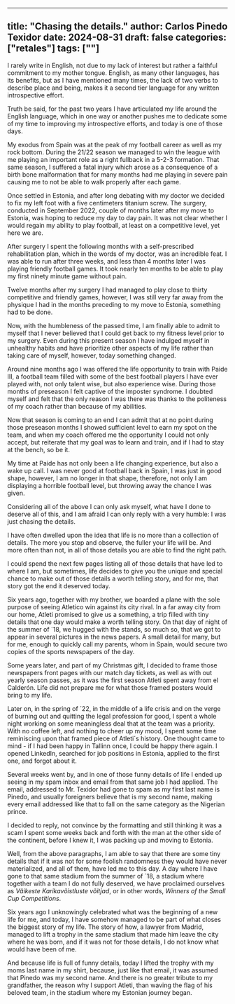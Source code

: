 
---
title: "Chasing the details."
author: Carlos Pinedo Texidor
date: 2024-08-31
draft: false
categories: ["retales"]
tags: [""]
---
I rarely write in English, not due to my lack of interest but rather a faithful commitment to my mother tongue. English, as many other languages, has its benefits, but as I have mentioned many times, the lack of two verbs to describe place and being, makes it a second tier language for any written introspective effort.

Truth be said, for the past two years I have articulated my life around the English language, which in one way or another pushes me to dedicate some of my time to improving my introspective efforts, and today is one of those days.

My exodus from Spain was at the peak of my football career as well as my rock bottom. During the 21/22 season we managed to win the league with me playing an important role as a right fullback in a 5-2-3 formation. That same season, I suffered a fatal injury which arose as a consequence of a birth bone malformation that for many months had me playing in severe pain causing me to not be able to walk properly after each game.

Once settled in Estonia, and after long debating with my doctor we decided to fix my left foot with a five centimeters titanium screw. The surgery, conducted in September 2022, couple of months later after my move to Estonia, was hoping to reduce my day to day pain. It was not clear whether I would regain my ability to play football, at least on a competitive level, yet here we are.

After surgery I spent the following months with a self-prescribed rehabilitation plan, which in the words of my doctor, was an incredible feat. I was able to run after three weeks, and less than 4 months later I was playing friendly football games. It took nearly ten months to be able to play my first ninety minute game without pain.

Twelve months after my surgery I had managed to play close to thirty competitive and friendly games, however, I was still very far away from the physique I had in the months preceding to my move to Estonia, something had to be done.

Now, with the humbleness of the passed time, I am finally able to admit to myself that I never believed that I could get back to my fitness level prior to my surgery. Even during this present season I have indulged myself in unhealthy habits and have prioritize other aspects of my life rather than taking care of myself, however, today something changed.

Around nine months ago I was offered the life opportunity to train with Paide III, a football team filled with some of the best football players I have ever played with, not only talent wise, but also experience wise. During those months of preseason I felt captive of the imposter syndrome. I doubted myself and felt that the only reason I was there was thanks to the politeness of my coach rather than because of my abilities.

Now that season is coming to an end I can admit that at no point during those preseason months I showed sufficient level to earn my spot on the team, and when my coach offered me the opportunity I could not only accept, but reiterate that my goal was to learn and train, and if I had to stay at the bench, so be it.

My time at Paide has not only been a life changing experience, but also a wake up call. I was never good at football back in Spain, I was just in good shape, however, I am no longer in that shape, therefore, not only I am displaying a horrible football level, but throwing away the chance I was given.

Considering all of the above I can only ask myself, what have I done to deserve all of this, and I am afraid I can only reply with a very humble: I was just chasing the details.

I have often dwelled upon the idea that life is no more than a collection of details. The more you stop and observe, the fuller your life will be. And more often than not, in all of those details you are able to find the right path.

I could spend the next few pages listing all of those details that have led to where I am, but sometimes, life decides to give you the unique and special chance to make out of those details a worth telling story, and for me, that story got the end it deserved today.

Six years ago, together with my brother, we boarded a plane with the sole purpose of seeing Atletico win against its city rival. In a far away city from our home, Atleti promised to give us a something, a trip filled with tiny details that one day would make a worth telling story. On that day of night of the summer of ´18, we hugged with the stands, so much so, that we got to appear in several pictures in the news papers. A small detail for many, but for me, enough to quickly call my parents, whom in Spain, would secure two copies of the sports newspapers of the day.

Some years later, and part of my Christmas gift, I decided to frame those newspapers front pages with our match day tickets, as well as with out yearly season passes, as it was the first season Atleti spent away from el Calderón. Life did not prepare me for what those framed posters would bring to my life.

Later on, in the spring of ´22, in the middle of a life crisis and on the verge of burning out and quitting the legal profession for good, I spent a whole night working on some meaningless deal that at the team was a priority. With no coffee left, and nothing to cheer up my mood, I spent some time reminiscing upon that framed piece of Atleti´s history. One thought came to mind - if I had been happy in Tallinn once, I could be happy there again. I opened LinkedIn, searched for job positions in Estonia, applied to the first one, and forgot about it.

Several weeks went by, and in one of those funny details of life I ended up seeing in my spam inbox and email from that same job I had applied. The email, addressed to Mr. Texidor had gone to spam as my first last name is Pinedo, and usually foreigners believe that is my second name, making every email addressed like that to fall on the same category as the Nigerian prince.

I decided to reply, not convince by the formatting and still thinking it was a scam I spent some weeks back and forth with the man at the other side of the continent, before I knew it, I was packing up and moving to Estonia.

Well, from the above paragraphs, I am able to say that there are some tiny details that if it was not for some foolish randomness they would have never materialized, and all of them, have led me to this day. A day where I have gone to that same stadium from the summer of ´18, a stadium where together with a team I do not fully deserved, we have proclaimed ourselves as _Väikeste Karikavõistluste võitjad_, or in other words, _Winners of the Small Cup Competitions_.

Six years ago I unknowingly celebrated what was the beginning of a new life for me, and today, I have somehow managed to be part of what closes the biggest story of my life. The story of how, a lawyer from Madrid, managed to lift a trophy in the same stadium that made him leave the city where he was born, and if it was not for those details, I do not know what would have been of me.

And because life is full of funny details, today I lifted the trophy with my moms last name in my shirt, because, just like that email, it was assumed that Pinedo was my second name. And there is no greater tribute to my grandfather, the reason why I support Atleti, than waving the flag of his beloved team, in the stadium where my Estonian journey began.
```
